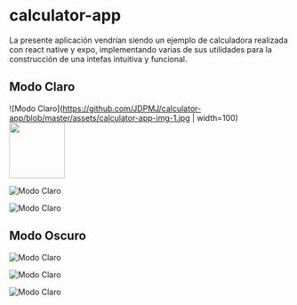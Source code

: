 # calculator-app
La presente aplicación vendrían siendo un ejemplo de calculadora realizada con react native y expo, implementando varias de sus utilidades para la construcción de una intefas intuitiva y funcional.

## Modo Claro

![Modo Claro](https://github.com/JDPMJ/calculator-app/blob/master/assets/calculator-app-img-1.jpg | width=100)
<img src="https://github.com/JDPMJ/calculator-app/blob/master/assets/calculator-app-img-1.jpg" width="100">

![Modo Claro](https://github.com/JDPMJ/calculator-app/blob/master/assets/calculator-app-img-2.jpg)

![Modo Claro](https://github.com/JDPMJ/calculator-app/blob/master/assets/calculator-app-img-3.jpg)

## Modo Oscuro

![Modo Claro](https://github.com/JDPMJ/calculator-app/blob/master/assets/calculator-app-img-4.jpg)

![Modo Claro](https://github.com/JDPMJ/calculator-app/blob/master/assets/calculator-app-img-5.jpg)

![Modo Claro](https://github.com/JDPMJ/calculator-app/blob/master/assets/calculator-app-img-6.jpg)